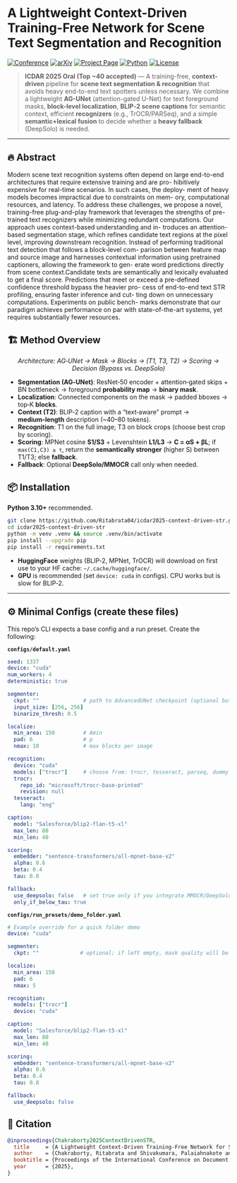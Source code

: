 # A Lightweight Context-Driven Training-Free Network for Scene Text Segmentation and Recognition

[![Conference](https://img.shields.io/badge/ICDAR-2025%20Oral-blueviolet)](https://icdar2025.org/)
[![arXiv](https://img.shields.io/badge/arXiv-TBD-B31B1B.svg)](https://arxiv.org/abs/2503.15639)
[![Project Page](https://img.shields.io/badge/Project%20Page-TBD-1f6feb)](https://ritabrata04.github.io/Context-driven-STR/)
[![Python](https://img.shields.io/badge/python-3.10%2B-3776AB.svg?logo=python&logoColor=white)](#)
[![License](https://img.shields.io/badge/license-MIT-green)](#license)

> **ICDAR 2025 Oral (Top ~40 accepted)** — A training-free, **context-driven** pipeline for **scene text segmentation & recognition** that avoids heavy end-to-end text spotters unless necessary. We combine a lightweight **AG-UNet** (attention-gated U-Net) for text foreground masks, **block-level localization**, **BLIP‑2 scene captions** for semantic context, efficient **recognizers** (e.g., TrOCR/PARSeq), and a simple **semantic+lexical fusion** to decide whether a **heavy fallback** (DeepSolo) is needed.

---

## 🔥 Abstract 

Modern scene text recognition systems often depend on large
end-to-end architectures that require extensive training and are pro-
hibitively expensive for real-time scenarios. In such cases, the deploy-
ment of heavy models becomes impractical due to constraints on mem-
ory, computational resources, and latency. To address these challenges,
we propose a novel, training-free plug-and-play framework that leverages
the strengths of pre-trained text recognizers while minimizing redundant
computations. Our approach uses context-based understanding and in-
troduces an attention-based segmentation stage, which refines candidate
text regions at the pixel level, improving downstream recognition. Instead
of performing traditional text detection that follows a block-level com-
parison between feature map and source image and harnesses contextual
information using pretrained captioners, allowing the framework to gen-
erate word predictions directly from scene context.Candidate texts are
semantically and lexically evaluated to get a final score. Predictions that
meet or exceed a pre-defined confidence threshold bypass the heavier pro-
cess of end-to-end text STR profiling, ensuring faster inference and cut-
ting down on unnecessary computations. Experiments on public bench-
marks demonstrate that our paradigm achieves performance on par with
state-of-the-art systems, yet requires substantially fewer resources.


## 🏗️ Method Overview

<p align="center">
  <i>Architecture: AG‑UNet → Mask → Blocks → (T1, T3, T2) → Scoring → Decision (Bypass vs. DeepSolo)</i>
</p>

- **Segmentation (AG‑UNet)**: ResNet‑50 encoder + attention‑gated skips + BN bottleneck → foreground **probability map** → **binary mask**.
- **Localization**: Connected components on the mask → padded bboxes → top‑K **blocks**.
- **Context (T2)**: BLIP‑2 caption with a “text‑aware” prompt → **medium‑length** description (~40–80 tokens).
- **Recognition**: T1 on the full image; T3 on block crops (choose best crop by scoring).
- **Scoring**: MPNet cosine **S1/S3** + Levenshtein **L1/L3** → **C = αS + βL**; if `max(C1,C3) ≥ τ`, return the **semantically stronger** (higher S) between T1/T3; else **fallback**.
- **Fallback**: Optional **DeepSolo/MMOCR** call only when needed.



## 📦 Installation

**Python 3.10+** recommended.

```bash
git clone https://github.com/Ritabrata04/icdar2025-context-driven-str.git
cd icdar2025-context-driven-str
python -m venv .venv && source .venv/bin/activate
pip install --upgrade pip
pip install -r requirements.txt
```

- **HuggingFace** weights (BLIP‑2, MPNet, TrOCR) will download on first use to your HF cache: `~/.cache/huggingface/`.
- **GPU** is recommended (set `device: cuda` in configs). CPU works but is slow for BLIP‑2.

---

## ⚙️ Minimal Configs (create these files)

This repo’s CLI expects a base config and a run preset. Create the following:

**`configs/default.yaml`**
```yaml
seed: 1337
device: "cuda"
num_workers: 4
deterministic: true

segmenter:
  ckpt: ""              # path to AdvancedUNet checkpoint (optional but recommended)
  input_size: [256, 256]
  binarize_thresh: 0.5

localize:
  min_area: 150         # Amin
  pad: 6                # p
  nmax: 10              # max blocks per image

recognition:
  device: "cuda"
  models: ["trocr"]     # choose from: trocr, tesseract, parseq, dummy
  trocr:
    repo_id: "microsoft/trocr-base-printed"
    revision: null
  tesseract:
    lang: "eng"

caption:
  model: "Salesforce/blip2-flan-t5-xl"
  max_len: 80
  min_len: 40

scoring:
  embedder: "sentence-transformers/all-mpnet-base-v2"
  alpha: 0.6
  beta: 0.4
  tau: 0.8

fallback:
  use_deepsolo: false   # set true only if you integrate MMOCR/DeepSolo
  only_if_below_tau: true
```

**`configs/run_presets/demo_folder.yaml`**
```yaml
# Example override for a quick folder demo
device: "cuda"

segmenter:
  ckpt: ""             # optional; if left empty, mask quality will be poor

localize:
  min_area: 150
  pad: 6
  nmax: 5

recognition:
  models: ["trocr"]
  device: "cuda"

caption:
  model: "Salesforce/blip2-flan-t5-xl"
  max_len: 80
  min_len: 40

scoring:
  embedder: "sentence-transformers/all-mpnet-base-v2"
  alpha: 0.6
  beta: 0.4
  tau: 0.8

fallback:
  use_deepsolo: false
```


## 📜 Citation

```bibtex
@inproceedings{Chakraborty2025ContextDrivenSTR,
  title     = {A Lightweight Context-Driven Training-Free Network for Scene Text Segmentation and Recognition},
  author    = {Chakraborty, Ritabrata and Shivakumara, Palaiahnakote and Pal, Umapada and Liu, Cheng-Lin},
  booktitle = {Proceedings of the International Conference on Document Analysis and Recognition (ICDAR)},
  year      = {2025},
}

